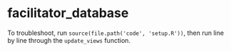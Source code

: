 # facilitator_database

To troubleshoot, run `source(file.path('code', 'setup.R'))`, then run line by line through the `update_views` function.
